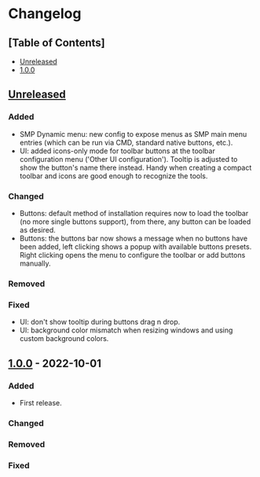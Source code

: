 # Changelog

## [Table of Contents]
- [Unreleased](#unreleased)
- [1.0.0](#100---2022-10-01)

## [Unreleased][]
### Added
- SMP Dynamic menu: new config to expose menus as SMP main menu entries (which can be run via CMD, standard native buttons, etc.).
- UI: added icons-only mode for toolbar buttons at the toolbar configuration menu ('Other UI configuration'). Tooltip is adjusted to show the button's name there instead. Handy when creating a compact toolbar and icons are good enough to recognize the tools.
### Changed
- Buttons: default method of installation requires now to load the toolbar (no more single buttons support), from there, any button can be loaded as desired.
- Buttons: the buttons bar now shows a message when no buttons have been added, left clicking shows a popup with available buttons presets. Right clicking opens the menu to configure the toolbar or add buttons manually.
### Removed
### Fixed
- UI: don't show tooltip during buttons drag n drop.
- UI: background color mismatch when resizing windows and using custom background colors.

## [1.0.0] - 2022-10-01
### Added
- First release.
### Changed
### Removed
### Fixed

[Unreleased]: https://github.com/regorxxx/ListenBrainz-SMP/compare/v1.0.0...HEAD
[1.0.0]: https://github.com/regorxxx/ListenBrainz-SMP/compare/3c4f2d0...v1.0.0